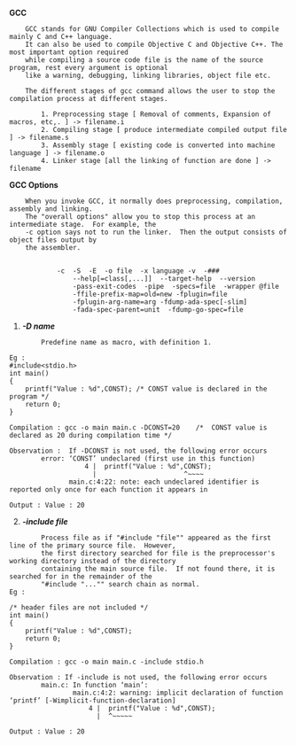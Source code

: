 **GCC**

		GCC stands for GNU Compiler Collections which is used to compile mainly C and C++ language. 
		It can also be used to compile Objective C and Objective C++. The most important option required 
		while compiling a source code file is the name of the source program, rest every argument is optional 
		like a warning, debugging, linking libraries, object file etc.

		The different stages of gcc command allows the user to stop the compilation process at different stages.
				
			1. Preprocessing stage [ Removal of comments, Expansion of macros, etc,. ] -> filename.i
			2. Compiling stage [ produce intermediate compiled output file ] -> filename.s
			3. Assembly stage [ existing code is converted into machine language ] -> filename.o
			4. Linker stage [all the linking of function are done ] -> filename


**GCC Options**

		When you invoke GCC, it normally does preprocessing, compilation, assembly and linking.  
		The "overall options" allow you to stop this process at an intermediate stage.  For example, the 
		-c option says not to run the linker.  Then the output consists of object files output by 
		the assembler.


				-c  -S  -E  -o file  -x language -v  -###
           			--help[=class[,...]]  --target-help  --version
           			-pass-exit-codes  -pipe  -specs=file  -wrapper @file
           			-ffile-prefix-map=old=new -fplugin=file
           			-fplugin-arg-name=arg -fdump-ada-spec[-slim]
           			-fada-spec-parent=unit  -fdump-go-spec=file

		
1. **_-D name_**
```
		Predefine name as macro, with definition 1.

Eg : 
#include<stdio.h>
int main()
{
	printf("Value : %d",CONST);	/* CONST value is declared in the program */
	return 0;
}		 

Compilation : gcc -o main main.c -DCONST=20    /*  CONST value is declared as 20 during compilation time */

Observation :  If -DCONST is not used, the following error occurs
		error: ‘CONST’ undeclared (first use in this function)   
                   4 |  printf("Value : %d",CONST);   
                     |                      ^~~~~      
               main.c:4:22: note: each undeclared identifier is reported only once for each function it appears in

Output : Value : 20

```

2. **_-include file_**
```
		Process file as if "#include "file"" appeared as the first line of the primary source file.  However, 
		the first directory searched for file is the preprocessor's working directory instead of the directory 
		containing the main source file.  If not found there, it is searched for in the remainder of the 
		"#include "..."" search chain as normal.
Eg :

/* header files are not included */
int main()
{
	printf("Value : %d",CONST);
	return 0;
}

Compilation : gcc -o main main.c -include stdio.h

Observation : If -include is not used, the following error occurs
		main.c: In function ‘main’: 
                main.c:4:2: warning: implicit declaration of function ‘printf’ [-Wimplicit-function-declaration] 
                    4 |  printf("Value : %d",CONST);    
                      |  ^~~~~~  

Output : Value : 20

```	
